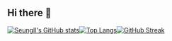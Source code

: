 ## Hi there 👋


[![SeungIl's GitHub stats](https://github-readme-stats.vercel.app/api?username=ajeseung&show_icons=true&theme=radical)](https://github.com/YOUR_USERNAME/github-readme-stats)[![Top Langs](https://github-readme-stats.vercel.app/api/top-langs/?username=ajeseung&layout=compact)](https://github.com/YOUR_USERNAME/github-readme-stats)[![GitHub Streak](https://streak-stats.demolab.com?user=ajeseung)](https://git.io/streak-stats)


<!--
**ajeseung/ajeseung** is a ✨ _special_ ✨ repository because its `README.md` (this file) appears on your GitHub profile.

Here are some ideas to get you started:

- 🔭 I’m currently working on ...
- 🌱 I’m currently learning ...
- 👯 I’m looking to collaborate on ...
- 🤔 I’m looking for help with ...
- 💬 Ask me about ...
- 📫 How to reach me: ...
- 😄 Pronouns: ...
- ⚡ Fun fact: ...
-->

